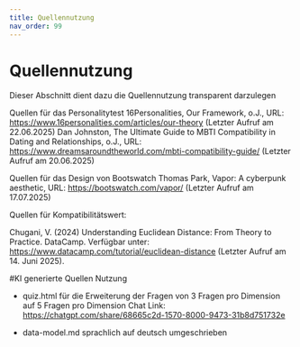 ```yaml
---
title: Quellennutzung
nav_order: 99
---
```


# Quellennutzung

Dieser Abschnitt dient dazu die Quellennutzung transparent darzulegen 

Quellen für das Personalitytest
16Personalities, Our Framework, o.J., URL: https://www.16personalities.com/articles/our-theory  (Letzter Aufruf am 22.06.2025)
Dan Johnston, The Ultimate Guide to MBTI Compatibility in Dating and Relationships, o.J., URL: https://www.dreamsaroundtheworld.com/mbti-compatibility-guide/  (Letzter Aufruf am 20.06.2025)

Quellen für das Design von Bootswatch
Thomas Park, Vapor: A cyberpunk aesthetic, URL: https://bootswatch.com/vapor/ (Letzter Aufruf am 17.07.2025) 

Quellen für Kompatibilitätswert:

Chugani, V. (2024) Understanding Euclidean Distance: From Theory to Practice. DataCamp. Verfügbar unter: https://www.datacamp.com/tutorial/euclidean-distance (Letzter Aufruf am 14. Juni 2025).

#KI generierte Quellen Nutzung
- quiz.html für die Erweiterung der Fragen von 3 Fragen pro Dimension auf 5 Fragen pro Dimension
Chat Link: https://chatgpt.com/share/68665c2d-1570-8000-9473-31b8d751732e

- data-model.md sprachlich auf deutsch umgeschrieben